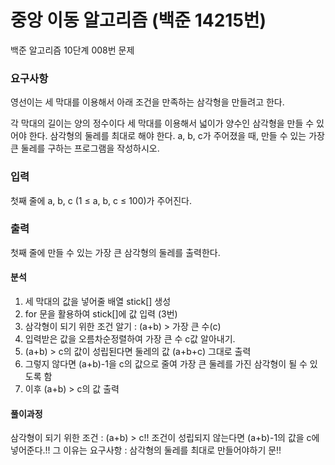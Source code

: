 # 중앙 이동 알고리즘 (백준 14215번)
<p>
백준 알고리즘 10단계 008번 문제
</p>

### 요구사항
영선이는 세 막대를 이용해서 아래 조건을 만족하는 삼각형을 만들려고 한다.

각 막대의 길이는 양의 정수이다
세 막대를 이용해서 넓이가 양수인 삼각형을 만들 수 있어야 한다.
삼각형의 둘레를 최대로 해야 한다.
a, b, c가 주어졌을 때, 만들 수 있는 가장 큰 둘레를 구하는 프로그램을 작성하시오.


### 입력
첫째 줄에 a, b, c (1 ≤ a, b, c ≤ 100)가 주어진다.


### 출력
첫째 줄에 만들 수 있는 가장 큰 삼각형의 둘레를 출력한다.


#### 분석
1. 세 막대의 값을 넣어줄 배열 stick[] 생성
2. for 문을 활용하여 stick[]에 값 입력 (3번)
3. 삼각형이 되기 위한 조건 알기 : (a+b) > 가장 큰 수(c)
4. 입력받은 값을 오름차순정렬하여 가장 큰 수 c값 알아내기.
5. (a+b) > c의 값이 성립된다면 둘레의 값 (a+b+c) 그대로 출력
6. 그렇지 않다면 (a+b)-1을 c의 값으로 줄여 가장 큰 둘레를 가진 삼각형이 될 수 있도록 함
7. 이후 (a+b) > c의 값 출력


#### 풀이과정
삼각형이 되기 위한 조건 : (a+b) > c!!
조건이 성립되지 않는다면 (a+b)-1의 값을 c에 넣어준다.!!
그 이유는 요구사항 : 삼각형의 둘레를 최대로 만들어야하기 문!! 


